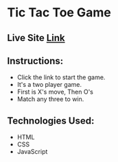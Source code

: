 # Tic Tac Toe Game

## Live Site [Link](https://tic-tac-toe-js-ras1k.vercel.app/)

## Instructions:
* Click the link to start the game.
* It's a two player game.
* First is X's move, Then O's
* Match any three to win.

## Technologies Used:
* HTML
* CSS
* JavaScript
